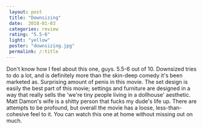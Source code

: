 ```yaml
---
 layout: post
 title: "Downsizing"
 date:  2018-01-03
 categories: review
 rating: "5.5-6"
 light: "yellow"
 poster: "downsizing.jpg"
 permalink: /:title
---
```



Don't know how I feel about this one, guys. 5.5-6 out of 10. Downsized tries to do a lot, and is definitely more than the skin-deep comedy it's been marketed as. Surprising amount of penis in this movie. The set design is easily the best part of this movie; settings and furniture are designed in a way that really sells the 'we're tiny people living in a dollhouse' aesthetic. Matt Damon's wife is a shitty person that fucks my dude's life up. There are attempts to be profound, but overall the movie has a loose, less-than-cohesive feel to it. You can watch this one at home without missing out on much.